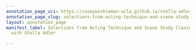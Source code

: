 ```yaml
---
annotation_page_uri: https://caseywinkleman-ucla.github.io/stella-adler/annotations/selections-from-acting-technique-and-scene-study-classes-and-interview-with-stella-adler-canvas-1-speaker-transcript.json
annotation_page_slug: selections-from-acting-technique-and-scene-study-classes-and-interview-with-stella-adler-canvas-1-speaker-transcript
layout: annotation_page
manifest_label: Selections from Acting Technique and Scene Study Classes, and Interview
  with Stella Adler

---
```

